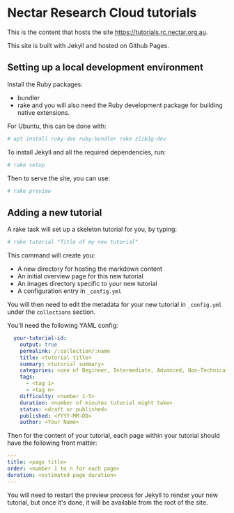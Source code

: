 # Nectar Research Cloud tutorials

This is the content that hosts the site https://tutorials.rc.nectar.org.au.

This site is built with Jekyll and hosted on Github Pages.

## Setting up a local development environment

Install the Ruby packages:
 * bundler
 * rake
and you will also need the Ruby development package for building native extensions.

For Ubuntu, this can be done with:
```sh
# apt install ruby-dev ruby-bundler rake zlib1g-dev
```

To install Jekyll and all the required dependencies, run:
```sh
# rake setup
```

Then to serve the site, you can use:
```sh
# rake preview
```

## Adding a new tutorial

A rake task will set up a skeleton tutorial for you, by typing:

```sh
# rake tutorial "Title of my new tutorial"
```

This command will create you:
 * A new directory for hosting the markdown content
 * An initial overview page for this new tutorial
 * An images directory specific to your new tutorial
 * A configuration entry in `_config.yml`

You will then need to edit the metadata for your new tutorial in `_config.yml`
under the `collections` section.

You'll need the following YAML config:

```yaml
  your-tutorial-id:
    output: true
    permalink: /:collection/:name
    title: <tutorial title>
    summary: <tutorial summary>
    categories: <one of Beginner, Intermediate, Advanced, Non-Technical or Curriculum>
    tags:
      - <tag 1>
      - <tag n>
    difficulty: <number 1-5>
    duration: <number of minutes tutorial might take>
    status: <draft or published>
    published: <YYYY-MM-DD>
    author: <Your Name>
```

Then for the content of your tutorial, each page within your tutorial should
have the following front matter:

```yaml
---
title: <page title>
order: <number 1 to n for each page>
duration: <estimated page duration>
---
```

You will need to restart the preview process for Jekyll to render your new
tutorial, but once it's done, it will be available from the root of the site.
